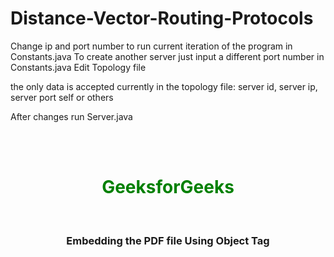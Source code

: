 # Distance-Vector-Routing-Protocols

Change ip and port number to run current iteration of the program in Constants.java
To create another server just input a different port number in Constants.java
Edit Topology file

the only data is accepted currently in the topology file:
    server id, server ip, server port 
        self or others

After changes run Server.java

<!DOCTYPE html>
<html>
  
<head>
    <title>PDF in HTML</title>
</head>
  
<body>
    <center>
        <h1 style="color: green">GeeksforGeeks</h1>
        <h3>Embedding the PDF file Using Object Tag</h3>
        <object data=
"https://github.com/AdrianSLopez/Distance-Vector-Routing-Protocols/blob/main/Project%202%20ReadMe-3.pdf" 
                width="800" 
                height="500"> 
        </object>
    </center>
</body>
  
</html>
